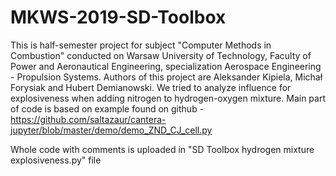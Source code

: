 # MKWS-2019-SD-Toolbox
This is half-semester project for subject "Computer Methods in Combustion" conducted on Warsaw University of Technology, Faculty of Power and Aeronautical Engineering, specialization Aerospace Engineering - Propulsion Systems. Authors of this project are Aleksander Kipiela, Michał Forysiak and Hubert Demianowski. We tried to analyze influence for explosiveness when adding nitrogen to hydrogen-oxygen mixture. Main part of code is based on example found on github - https://github.com/saltazaur/cantera-jupyter/blob/master/demo/demo_ZND_CJ_cell.py

Whole code with comments is uploaded in "SD Toolbox hydrogen mixture explosiveness.py" file
